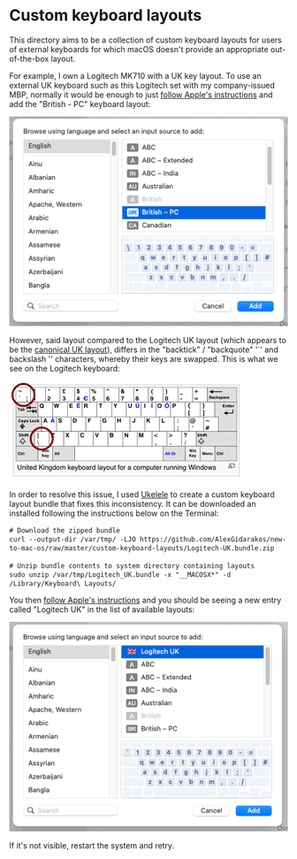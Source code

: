 # Custom keyboard layouts

This directory aims to be a collection of custom keyboard layouts for users of external keyboards for which macOS doesn't provide an appropriate 
out-of-the-box layout.

For example, I own a Logitech MK710 with a UK key layout. To use an external UK keyboard such as this Logitech set with my company-issued MBP, normally it would be enough to just [follow Apple's instructions](https://support.apple.com/en-gb/guide/mac-help/mchlp1406/mac) and add the "British - PC" keyboard layout:

![Adding the "British - PC" macOS keyboard layout](img/Logitech-UK-01.png)

However, said layout compared to the Logitech UK layout (which appears to be the [canonical UK layout](https://en.wikipedia.org/wiki/British_and_American_keyboards)), differs in the "backtick" / "backquote" '`' and backslash '\' characters, whereby their keys are swapped. This is what we see on the Logitech keyboard:

![A typical UK keyboard layout](img/Logitech-UK-02.png)

In order to resolve this issue, I used [Ukelele](https://software.sil.org/ukelele/) to create a custom keyboard layout bundle that fixes this inconsistency. It can be downloaded an installed following the instructions below on the Terminal:

```shell
# Download the zipped bundle
curl --output-dir /var/tmp/ -LJO https://github.com/AlexGidarakos/new-to-mac-os/raw/master/custom-keyboard-layouts/Logitech-UK.bundle.zip

# Unzip bundle contents to system directory containing layouts
sudo unzip /var/tmp/Logitech_UK.bundle -x "__MACOSX*" -d /Library/Keyboard\ Layouts/
```

You then [follow Apple's instructions](https://support.apple.com/en-gb/guide/mac-help/mchlp1406/mac) and you should be seeing a new entry called "Logitech UK" in the list of available layouts:

![Adding the "Logitech UK" keyboard layout](img/Logitech-UK-03.png)

If it's not visible, restart the system and retry.
